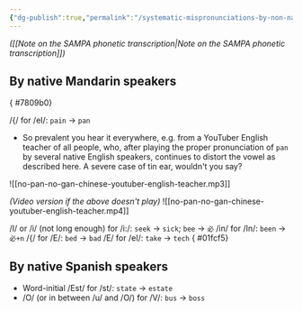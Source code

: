 ```yaml
---
{"dg-publish":true,"permalink":"/systematic-mispronunciations-by-non-native-speakers-of-english/","noteIcon":"2","created":"","updated":""}
---
```


*([[Note on the SAMPA phonetic transcription\|Note on the SAMPA phonetic transcription]])*

## By native Mandarin speakers
{ #7809b0}

/{/ for /eI/: `pain` -> `pan`
- So prevalent you hear it everywhere, e.g. from a YouTuber English teacher of all people, who, after playing the proper pronunciation of `pan` by several native English speakers, continues to distort the vowel as described here. A severe case of tin ear, wouldn't you say?

![[no-pan-no-gan-chinese-youtuber-english-teacher.mp3]]

*(Video version if the above doesn't play)*
![[no-pan-no-gan-chinese-youtuber-english-teacher.mp4]]

/I/ or /i/ (not long enough) for /i:/: `seek` -> `sick`; `bee` -> `必`
/in/ for /In/: `been` -> `必+n`
/{/ for /E/: `bed` -> `bad`
/E/ for /eI/: `take` -> `tech`
{ #01fcf5}


## By native Spanish speakers
- Word-initial /Est/ for /st/: `state` -> `estate`
- /O/ (or in between /u/ and /O/) for /V/: `bus` -> `boss`